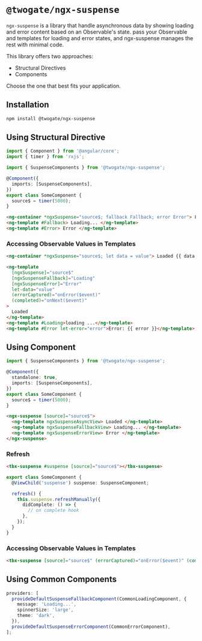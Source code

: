 # `@twogate/ngx-suspense`

`ngx-suspense` is a library that handle asynchronous data by showing loading and error content based on an Observable's state. pass your Observable and templates for loading and error states, and ngx-suspense manages the rest with minimal code.

This library offers two approaches:

- Structural Directives
- Components

Choose the one that best fits your application.

## Installation

```bash
npm install @twogate/ngx-suspense
```

## Using Structural Directive

```typescript
import { Component } from '@angular/core';
import { timer } from 'rxjs';

import { SuspenseComponents } from '@twogate/ngx-suspense';

@Component({
  imports: [SuspenseComponents],
})
export class SomeComponent {
  source$ = timer(5000);
}
```

```html
<ng-container *ngxSuspense="source$; fallback Fallback; error Error"> Loaded</ng-container>
<ng-template #Fallback> Loading... </ng-template>
<ng-template #Error> Error </ng-template>
```

### Accessing Observable Values in Templates

```html
<ng-container *ngxSuspense="source$; let data = value"> Loaded {{ data }}</ng-container>
```

```html
<ng-template
  [ngxSuspense]="source$"
  [ngxSuspenseFallback]="Loading"
  [ngxSuspenseError]="Error"
  let-data="value"
  (errorCaptured)="onError($event)"
  (completed)="onNext($event)"
>
  Loaded
</ng-template>
<ng-template #Loading>loading ...</ng-template>
<ng-template #Error let-error="error">Error: {{ error }}</ng-template>
```

## Using Component

```typescript
import { SuspenseComponents } from '@twogate/ngx-suspense';

@Component({
  standalone: true,
  imports: [SuspenseComponents],
})
export class SomeComponent {
  source$ = timer(5000);
}
```

```html
<ngx-suspense [source]="source$">
  <ng-template ngxSuspenseAsyncView> Loaded </ng-template>
  <ng-template ngxSuspenseFallbackView> Loading... </ng-template>
  <ng-template ngxSuspenseErrorView> Error </ng-template>
</ngx-suspense>
```

### Refresh

```html
<tbx-suspense #suspense [source]="source$"></tbx-suspense>
```

```typescript
export class SomeComponent {
  @ViewChild('suspense') suspense: SuspenseComponent;

  refresh() {
    this.suspense.refreshManually({
      didComplete: () => {
        // on complete hook
      },
    });
  }
}
```

### Accessing Observable Values in Templates

```html
<tbx-suspense [source]="source$" (errorCaptured)="onError($event)" (completed)="onNext($event)"></tbx-suspense>
```

## Using Common Components

```typescript
providers: [
  provideDefaultSuspenseFallbackComponent(CommonLoadingComponent, {
    message: 'Loading...',
    spinnerSize: 'large',
    theme: 'dark',
  }),
  provideDefaultSuspenseErrorComponent(CommonErrorComponent),
];
```
